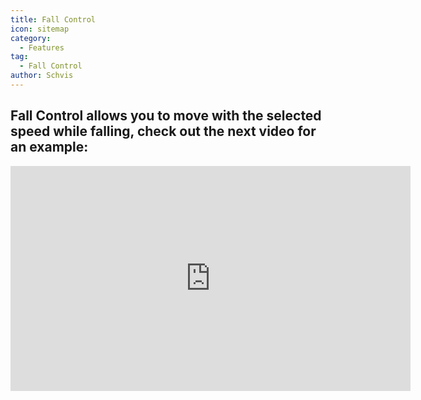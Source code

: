 ```yaml
---
title: Fall Control
icon: sitemap
category:
  - Features
tag:
  - Fall Control
author: Schvis
---
```


## Fall Control allows you to move with the selected speed while falling, check out the next video for an example:

<iframe width="640" height="360" src="https://www.youtube.com/embed/BHiabtwSSNc?list=PL5eI1Tb64p56g27qfYk7VuFTz4FK6YrKa" title="Korepi - Fall Control" frameborder="0" allow="accelerometer; autoplay; clipboard-write; encrypted-media; gyroscope; picture-in-picture; web-share" allowfullscreen></iframe>